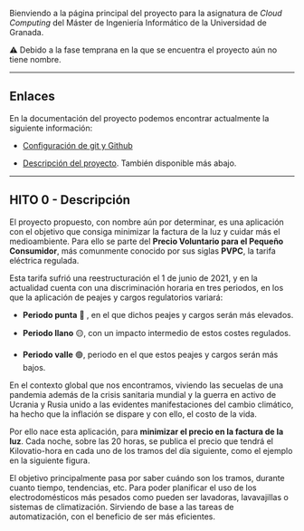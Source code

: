 Bienviendo a la página principal del proyecto para la asignatura de *Cloud Computing* del Máster de Ingeniería Informático de la Universidad de Granada.

:warning: Debido a la fase temprana en la que se encuentra el proyecto aún no tiene nombre.

---

## Enlaces

En la documentación del proyecto podemos encontrar actualmente la siguiente información:

- [Configuración de git y Github](https://github.com/SrArtur/CC_22-23/blob/main/docs/configuration.md)

- [Descripción del proyecto](https://github.com/SrArtur/CC_22-23/blob/main/docs/hio0.md). También disponible más abajo.

----

## HITO 0 - Descripción

El proyecto propuesto, con nombre aún por determinar, es una aplicación con el objetivo que consiga minimizar la factura de la luz y cuidar más el medioambiente. Para ello se parte del **Precio Voluntario para el Pequeño Consumidor**, más comunmente conocido por sus siglas **PVPC**, la tarifa eléctrica regulada.

Esta tarifa sufrió una reestructuración el 1 de junio de 2021, y en la actualidad cuenta con una discriminación horaria en tres periodos, en los que la aplicación de peajes y cargos regulatorios variará:

- **Periodo punta** :red_circle: , en el que dichos peajes y cargos serán más elevados.

- **Periodo llano** :yellow_circle:, con un impacto intermedio de estos costes regulados.

- **Periodo valle** :green_circle:, periodo en el que estos peajes y cargos serán más bajos.

En el contexto global que nos encontramos, viviendo las secuelas de una pandemia además de la crisis sanitaria mundial y la guerra en activo de Ucrania y Rusia unido a las evidentes manifestaciones del cambio climático, ha hecho que la inflación se dispare y con ello, el costo de la vida.

Por ello nace esta aplicación, para **minimizar el precio en la factura de la luz**. Cada noche, sobre las 20 horas, se publica el precio que tendrá el Kilovatio-hora en cada uno de los tramos del día siguiente, como el ejemplo en la siguiente figura.

El objetivo principalmente pasa por saber cuándo son los tramos, durante cuanto tiempo, tendencias, etc. Para poder planificar el uso de los electrodomésticos más pesados como pueden ser lavadoras, lavavajillas o sistemas de climatización. Sirviendo de base a las tareas de automatización, con el beneficio de ser más eficientes.
